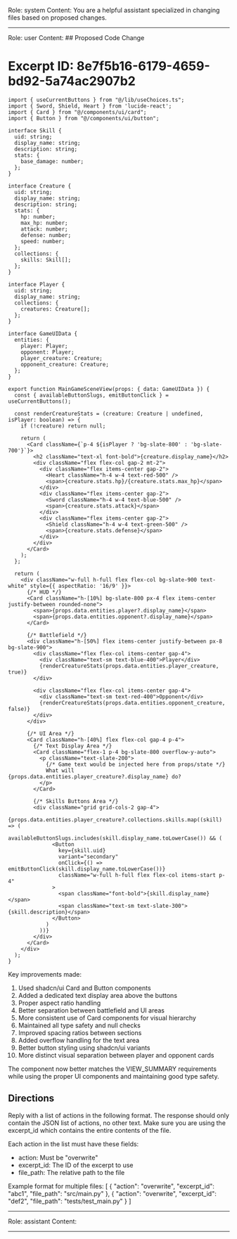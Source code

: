 Role: system
Content: You are a helpful assistant specialized in changing files based on proposed changes.
__________________
Role: user
Content: ## Proposed Code Change
# Excerpt ID: 8e7f5b16-6179-4659-bd92-5a74ac2907b2
```tsx main_game/templates/MainGameScene.tsx
import { useCurrentButtons } from "@/lib/useChoices.ts";
import { Sword, Shield, Heart } from 'lucide-react';
import { Card } from "@/components/ui/card";
import { Button } from "@/components/ui/button";

interface Skill {
  uid: string;
  display_name: string;
  description: string;
  stats: {
    base_damage: number;
  };
}

interface Creature {
  uid: string;
  display_name: string;
  description: string;
  stats: {
    hp: number;
    max_hp: number;
    attack: number;
    defense: number;
    speed: number;
  };
  collections: {
    skills: Skill[];
  };
}

interface Player {
  uid: string;
  display_name: string;
  collections: {
    creatures: Creature[];
  };
}

interface GameUIData {
  entities: {
    player: Player;
    opponent: Player;
    player_creature: Creature;
    opponent_creature: Creature;
  };
}

export function MainGameSceneView(props: { data: GameUIData }) {
  const { availableButtonSlugs, emitButtonClick } = useCurrentButtons();

  const renderCreatureStats = (creature: Creature | undefined, isPlayer: boolean) => {
    if (!creature) return null;
    
    return (
      <Card className={`p-4 ${isPlayer ? 'bg-slate-800' : 'bg-slate-700'}`}>
        <h2 className="text-xl font-bold">{creature.display_name}</h2>
        <div className="flex flex-col gap-2 mt-2">
          <div className="flex items-center gap-2">
            <Heart className="h-4 w-4 text-red-500" />
            <span>{creature.stats.hp}/{creature.stats.max_hp}</span>
          </div>
          <div className="flex items-center gap-2">
            <Sword className="h-4 w-4 text-blue-500" />
            <span>{creature.stats.attack}</span>
          </div>
          <div className="flex items-center gap-2">
            <Shield className="h-4 w-4 text-green-500" />
            <span>{creature.stats.defense}</span>
          </div>
        </div>
      </Card>
    );
  };

  return (
    <div className="w-full h-full flex flex-col bg-slate-900 text-white" style={{ aspectRatio: '16/9' }}>
      {/* HUD */}
      <Card className="h-[10%] bg-slate-800 px-4 flex items-center justify-between rounded-none">
        <span>{props.data.entities.player?.display_name}</span>
        <span>{props.data.entities.opponent?.display_name}</span>
      </Card>

      {/* Battlefield */}
      <div className="h-[50%] flex items-center justify-between px-8 bg-slate-900">
        <div className="flex flex-col items-center gap-4">
          <div className="text-sm text-blue-400">Player</div>
          {renderCreatureStats(props.data.entities.player_creature, true)}
        </div>
        
        <div className="flex flex-col items-center gap-4">
          <div className="text-sm text-red-400">Opponent</div>
          {renderCreatureStats(props.data.entities.opponent_creature, false)}
        </div>
      </div>

      {/* UI Area */}
      <Card className="h-[40%] flex flex-col gap-4 p-4">
        {/* Text Display Area */}
        <Card className="flex-1 p-4 bg-slate-800 overflow-y-auto">
          <p className="text-slate-200">
            {/* Game text would be injected here from props/state */}
            What will {props.data.entities.player_creature?.display_name} do?
          </p>
        </Card>

        {/* Skills Buttons Area */}
        <div className="grid grid-cols-2 gap-4">
          {props.data.entities.player_creature?.collections.skills.map((skill) => (
            availableButtonSlugs.includes(skill.display_name.toLowerCase()) && (
              <Button
                key={skill.uid}
                variant="secondary"
                onClick={() => emitButtonClick(skill.display_name.toLowerCase())}
                className="w-full h-full flex flex-col items-start p-4"
              >
                <span className="font-bold">{skill.display_name}</span>
                <span className="text-sm text-slate-300">{skill.description}</span>
              </Button>
            )
          ))}
        </div>
      </Card>
    </div>
  );
}
```

Key improvements made:
1. Used shadcn/ui Card and Button components
2. Added a dedicated text display area above the buttons
3. Proper aspect ratio handling
4. Better separation between battlefield and UI areas
5. More consistent use of Card components for visual hierarchy
6. Maintained all type safety and null checks
7. Improved spacing ratios between sections
8. Added overflow handling for the text area
9. Better button styling using shadcn/ui variants
10. More distinct visual separation between player and opponent cards

The component now better matches the VIEW_SUMMARY requirements while using the proper UI components and maintaining good type safety.

## Directions
Reply with a list of actions in the following format. The response should only contain the JSON list of actions, no other text.
Make sure you are using the excerpt_id which contains the entire contents of the file.

Each action in the list must have these fields:
- action: Must be "overwrite"
- excerpt_id: The ID of the excerpt to use
- file_path: The relative path to the file

Example format for multiple files:
[
    {
        "action": "overwrite",
        "excerpt_id": "abc1",
        "file_path": "src/main.py"
    },
    {
        "action": "overwrite",
        "excerpt_id": "def2",
        "file_path": "tests/test_main.py"
    }
]
__________________
Role: assistant
Content: 
__________________
